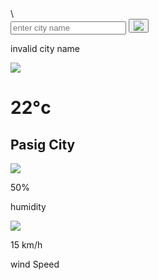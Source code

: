 <!DOCTYPE html>\
<html>
<head>
    <meta name="viewport" content="width=device-width, initial-scale=1.0">
    <title> Easy Weather</title>
    <link rel="stylesheet" href="style.css">
</head>
<body>

<div class="card">
    <div class="search">
        <input type="text" placeholder="enter city name" spellcheck="false">
        <button><img src="images/searchhhh.png"></button>
    </div>
    <div class="error">
        <p>invalid city name</p>
    </div>
    <div class="weather">
        <img src="images/rainn.png" class="weather-icon">
        <h1 class="temp">22°c</h1>
        <h2 class="city">Pasig City</h2>
        <div class="details">
            <div class="col">
                <img src="images/humidityy.png">
                <div>
                    <p class="humidity">50%</p>
                    <p>humidity</p>
                </div>
            </div>
            <div class="col">
                <img src="images/wind.png">
                <div>
                    <p class="wind">15 km/h</p>
                    <p>wind Speed</p>
                </div>
            </div>
        </div>
    </div>
</div>

<script>

const apiKey = "eaae3127d0f7bca11dfe28ad8364fac0";
const apiUrl = "https://api.openweathermap.org/data/2.5/weather?units=metric&q=";

const searchBox = document.querySelector(".search input");
const searchBtn = document.querySelector(".search button");
const weatherIcon = document.querySelector(".weather-icon");

async function checkWeather(city){
    const response = await fetch(apiUrl + city + `&appid=${apiKey}`);

    if(response.status == 404){
    document.querySelector(".error").style. display = "block";
    document.querySelector(".weather").style. display = "none";
    }else{
        var data = await response.json();

    document.querySelector(".city").innerHTML = data.name;
    document.querySelector(".temp").innerHTML =  Math.round(data.main.temp ) + "°c";
    document.querySelector(".humidity").innerHTML = data.main.humidity  + "%";
    document.querySelector(".wind").innerHTML = data.wind.speed + " km/h";

if(data.weather[0].main == "Clouds"){
     weatherIcon.src = "images/clouds.png";
}
else if(data.weather[0].main == "Clear"){
    weatherIcon.src = "images/clearr.png";
}
else if(data.weather[0].main == "Rain"){
    weatherIcon.src = "images/rainn.png";
}
else if(data.weather[0].main == "Drizzle"){
    weatherIcon.src = "images/drizle.png";
}
else if(data.weather[0].main == "Mist"){
    weatherIcon.src = "images/mist.png";  
}
else if(data.weather[0].main == "Snow"){
    weatherIcon.src = "images/snow.png";  
}

document.querySelector(".weather").style.display = "block";
document.querySelector(".error").style. display = "none";
    }

    

}


searchBtn.addEventListener("click", ()=>{
    checkWeather(searchBox.value);
})


</script>


</body>
</html>
 
